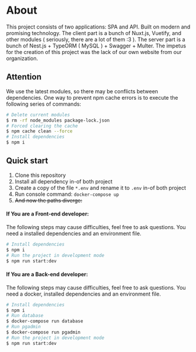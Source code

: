# About
This project consists of two applications: SPA and API. Built on modern and promising technology. The client part is a bunch of Nuxt.js, Vuetify, and other modules ( seriously, there are a lot of them :3 ). The server part is a bunch of Nest.js + TypeORM ( MySQL ) + Swagger + Multer. The impetus for the creation of this project was the lack of our own website from our organization.

## Attention
We use the latest modules, so there may be conflicts between dependencies. One way to prevent npm cache errors is to execute the following series of commands:
```bash
# Delete current modules
$ rm -rf node_modules package-lock.json
# Forced clearing the cache
$ npm cache clean --force
# Install dependencies
$ npm i
```

## Quick start
1. Сlone this repository
2. Install all dependency in-of both project
3. Create a copy of the file `*.env` and rename it to `.env` in-of both project
4. Run console command: `docker-compose up`
5. ~~And now the paths diverge:~~

#### If You are a Front-end developer:
The following steps may cause difficulties, feel free to ask questions. You need a installed dependencies and an environment file.
```bash
# Install dependencies
$ npm i
# Run the project in development mode
$ npm run start:dev
```

#### If You are a Back-end developer:
The following steps may cause difficulties, feel free to ask questions. You need a docker, installed dependencies and an environment file.
```bash
# Install dependencies
$ npm i
# Run database
$ docker-compose run database
# Run pgadmin
$ docker-compose run pgadmin
# Run the project in development mode
$ npm run start:dev
```
